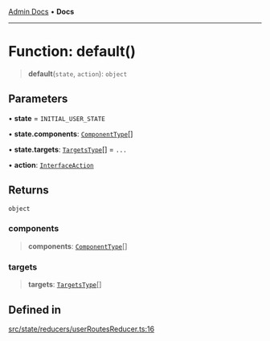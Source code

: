 [Admin Docs](/) • **Docs**

***

# Function: default()

> **default**(`state`, `action`): `object`

## Parameters

• **state** = `INITIAL_USER_STATE`

• **state.components**: [`ComponentType`](../type-aliases/ComponentType.md)[]

• **state.targets**: [`TargetsType`](../type-aliases/TargetsType.md)[] = `...`

• **action**: [`InterfaceAction`](../../../helpers/Action/interfaces/InterfaceAction.md)

## Returns

`object`

### components

> **components**: [`ComponentType`](../type-aliases/ComponentType.md)[]

### targets

> **targets**: [`TargetsType`](../type-aliases/TargetsType.md)[]

## Defined in

[src/state/reducers/userRoutesReducer.ts:16](https://github.com/PalisadoesFoundation/talawa-admin/blob/main/src/state/reducers/userRoutesReducer.ts#L16)
